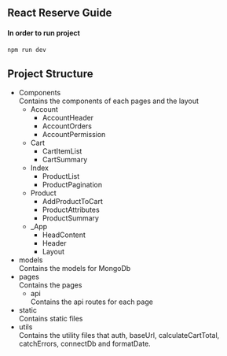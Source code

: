 ## React Reserve Guide

#### In order to run project
`npm run dev`

## Project Structure 
* Components\
  Contains the components of each pages and the layout
  * Account
      * AccountHeader
      * AccountOrders
      * AccountPermission
  * Cart
    * CartItemList
    * CartSummary
  * Index
    * ProductList
    * ProductPagination
  * Product
    * AddProductToCart
    * ProductAttributes
    * ProductSummary
  * _App
    * HeadContent
    * Header
    * Layout
* models\
  Contains the models for MongoDb
* pages\
  Contains the pages
  * api\
  Contains the api routes for each page
* static\
  Contains static files
* utils\
  Contains the utility files that auth, baseUrl, calculateCartTotal, catchErrors, connectDb and formatDate.
